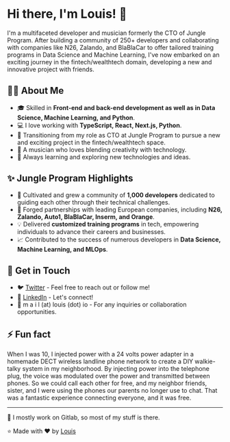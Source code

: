 # Hi there, I'm Louis! 👋

I'm a multifaceted developer and musician formerly the CTO of Jungle Program. After building a community of 250+ developers and collaborating with companies like N26, Zalando, and BlaBlaCar to offer tailored training programs in Data Science and Machine Learning, I've now embarked on an exciting journey in the fintech/wealthtech domain, developing a new and innovative project with friends.

## 🙋‍♂️ About Me

- 🎓 Skilled in **Front-end and back-end development as well as in Data Science, Machine Learning, and Python**.
- 💻 I love working with **TypeScript, React, Next.js, Python**.
- 🔭 Transitioning from my role as CTO at Jungle Program to pursue a new and exciting project in the fintech/wealthtech space.
- 🎵 A musician who loves blending creativity with technology.
- 🌱 Always learning and exploring new technologies and ideas.

## ✨ Jungle Program Highlights

- 🌟 Cultivated and grew a community of **1,000 developers** dedicated to guiding each other through their technical challenges.
- 🤝 Forged partnerships with leading European companies, including **N26, Zalando, Auto1, BlaBlaCar, Inserm, and Orange**.
- 💡 Delivered **customized training programs** in tech, empowering individuals to advance their careers and businesses.
- 📈 Contributed to the success of numerous developers in **Data Science, Machine Learning, and MLOps**.

## 🤙 Get in Touch

- 🐦 [Twitter](https://twitter.com/louisrouffineau) - Feel free to reach out or follow me!
- 💼 [LinkedIn](https://linkedin.com/in/lrouffineau) - Let's connect!
- 📧 m a i l (at) louis (dot) io - For any inquiries or collaboration opportunities.

## ⚡ Fun fact

When I was 10, I injected power with a 24 volts power adapter in a homemade DECT wireless landline phone network to create a DIY walkie-talky system in my neighborhood. By injecting power into the telephone plug, the voice was modulated over the power and transmitted between phones. So we could call each other for free, and my neighbor friends, sister, and I were using the phones our parents no longer use to chat. That was a fantastic experience connecting everyone, and it was free.

---

🦊 I mostly work on Gitlab, so most of my stuff is there.

⭐️ Made with ❤️ by [Louis](https://github.com/lourou)
